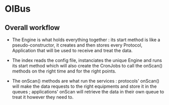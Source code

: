 # OIBus

## Overall workflow

* The Engine is what holds everything together : its start method is like a pseudo-constructor, it creates and then stores every Protocol, Application that will be used to receive and treat the data.

* The index reads the config file, instanciates the unique Engine and runs its start method which will also create the CronJobs to call the onScan() methods on the right time and for the right points.

* The onScan() methods are what run the services : protocols' onScan() will make the data requests to the right equipments and store it in the queues ; applications' onScan will retrieve the data in their own queue to treat it however they need to.


